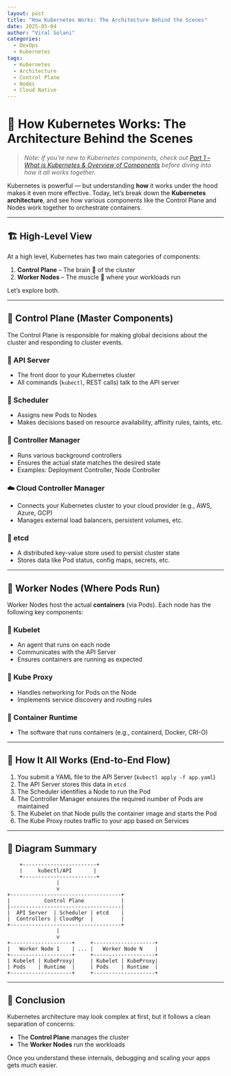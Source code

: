 ```yaml
---
layout: post
title: "How Kubernetes Works: The Architecture Behind the Scenes"
date: 2025-05-04
author: "Viral Solani"
categories:
  - DevOps
  - Kubernetes
tags:
  - Kubernetes
  - Architecture
  - Control Plane
  - Nodes
  - Cloud Native
---
```


# 🔧 How Kubernetes Works: The Architecture Behind the Scenes

> _Note: If you’re new to Kubernetes components, check out [Part 1 – What is Kubernetes & Overview of Components](https://viralsolani.github.io/devops/kubernetes/2025/05/12/what-is-kubernetes-and-components-overview.md.html) before diving into how it all works together._

Kubernetes is powerful — but understanding **how** it works under the hood makes it even more effective. Today, let’s break down the **Kubernetes architecture**, and see how various components like the Control Plane and Nodes work together to orchestrate containers.

---

## 🏗️ High-Level View

At a high level, Kubernetes has two main categories of components:

1. **Control Plane** – The brain 🧠 of the cluster  
2. **Worker Nodes** – The muscle 💪 where your workloads run

Let’s explore both.

---

## 🧠 Control Plane (Master Components)

The Control Plane is responsible for making global decisions about the cluster and responding to cluster events.

### 📡 API Server
- The front door to your Kubernetes cluster
- All commands (`kubectl`, REST calls) talk to the API server

### 🧮 Scheduler
- Assigns new Pods to Nodes
- Makes decisions based on resource availability, affinity rules, taints, etc.

### 🔄 Controller Manager
- Runs various background controllers
- Ensures the actual state matches the desired state
- Examples: Deployment Controller, Node Controller

### ☁️ Cloud Controller Manager
- Connects your Kubernetes cluster to your cloud provider (e.g., AWS, Azure, GCP)
- Manages external load balancers, persistent volumes, etc.

### 🧠 etcd
- A distributed key-value store used to persist cluster state
- Stores data like Pod status, config maps, secrets, etc.

---

## 💪 Worker Nodes (Where Pods Run)

Worker Nodes host the actual **containers** (via Pods). Each node has the following key components:

### 👷 Kubelet
- An agent that runs on each node
- Communicates with the API Server
- Ensures containers are running as expected

### 🔗 Kube Proxy
- Handles networking for Pods on the Node
- Implements service discovery and routing rules

### 🐳 Container Runtime
- The software that runs containers (e.g., containerd, Docker, CRI-O)

---

## 🔁 How It All Works (End-to-End Flow)

1. You submit a YAML file to the API Server (`kubectl apply -f app.yaml`)  
2. The API Server stores this data in `etcd`  
3. The Scheduler identifies a Node to run the Pod  
4. The Controller Manager ensures the required number of Pods are maintained  
5. The Kubelet on that Node pulls the container image and starts the Pod  
6. The Kube Proxy routes traffic to your app based on Services  

---

## 🧭 Diagram Summary

        +------------------------+
        |     kubectl/API       |
        +------------------------+
                    |
                    v
    +------------------------------------+
    |           Control Plane            |
    |------------------------------------|
    |  API Server  | Scheduler | etcd    |
    |  Controllers | CloudMgr  |         |
    +------------------------------------+
                    |
                    v
    +--------------------+     +--------------------+
    |   Worker Node 1    | ... |   Worker Node N    |
    +--------------------+     +--------------------+
    | Kubelet | KubeProxy|     | Kubelet | KubeProxy|
    | Pods    | Runtime  |     | Pods    | Runtime  |
    +--------------------+     +--------------------+


---

## 🎯 Conclusion

Kubernetes architecture may look complex at first, but it follows a clean separation of concerns:
- The **Control Plane** manages the cluster  
- The **Worker Nodes** run the workloads

Once you understand these internals, debugging and scaling your apps gets much easier.